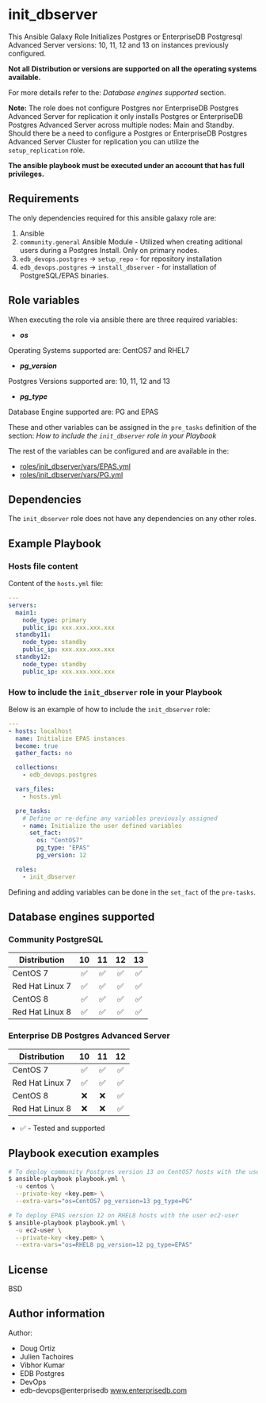 # init_dbserver

This Ansible Galaxy Role Initializes Postgres or EnterpriseDB Postgresql
Advanced Server versions: 10, 11, 12 and 13 on instances previously configured.

**Not all Distribution or versions are supported on all the operating systems
available.**

For more details refer to the: *Database engines supported* section.

**Note:**
The role does not configure Postgres nor EnterpriseDB Postgres Advanced Server
for replication it only installs Postgres or EnterpriseDB Postgres Advanced
Server across multiple nodes: Main and Standby.
Should there be a need to configure a Postgres or EnterpriseDB Postgres
Advanced Server Cluster for replication you can utilize the `setup_replication`
role.

**The ansible playbook must be executed under an account that has full
privileges.**

## Requirements

The only dependencies required for this ansible galaxy role are:

  1. Ansible
  2. `community.general` Ansible Module - Utilized when creating aditional
     users during a Postgres Install. Only on primary nodes.
  3. `edb_devops.postgres` -> `setup_repo` - for repository installation
  4. `edb_devops.postgres` -> `install_dbserver` - for installation of
     PostgreSQL/EPAS binaries.

## Role variables

When executing the role via ansible there are three required variables:

  * ***os***

  Operating Systems supported are: CentOS7 and RHEL7

  * ***pg_version***

  Postgres Versions supported are: 10, 11, 12 and 13

  * ***pg_type***

  Database Engine supported are: PG and EPAS

These and other variables can be assigned in the `pre_tasks` definition of the
section: *How to include the `init_dbserver` role in your Playbook*

The rest of the variables can be configured and are available in the:

  * [roles/init_dbserver/vars/EPAS.yml](./vars/EPAS.yml)
  * [roles/init_dbserver/vars/PG.yml](./vars/PG.yml)

## Dependencies

The `init_dbserver` role does not have any dependencies on any other roles.

## Example Playbook

### Hosts file content

Content of the `hosts.yml` file:

```yaml
---
servers:
  main1:
    node_type: primary
    public_ip: xxx.xxx.xxx.xxx
  standby11:
    node_type: standby
    public_ip: xxx.xxx.xxx.xxx
  standby12:
    node_type: standby
    public_ip: xxx.xxx.xxx.xxx
```

### How to include the `init_dbserver` role in your Playbook

Below is an example of how to include the `init_dbserver` role:

```yaml
---
- hosts: localhost
  name: Initialize EPAS instances
  become: true
  gather_facts: no

  collections:
    - edb_devops.postgres

  vars_files:
    - hosts.yml

  pre_tasks:
    # Define or re-define any variables previously assigned
    - name: Initialize the user defined variables
      set_fact:
        os: "CentOS7"
        pg_type: "EPAS"
        pg_version: 12

  roles:
    - init_dbserver
```

Defining and adding variables can be done in the `set_fact` of the `pre-tasks`.

## Database engines supported

### Community PostgreSQL

| Distribution | 10 | 11 | 12 | 13 |
| ------------------------- |:--:|:--:|:--:|:--:|
| CentOS 7 | :white_check_mark:| :white_check_mark:| :white_check_mark:| :white_check_mark:|
| Red Hat Linux 7 | :white_check_mark:| :white_check_mark:| :white_check_mark:| :white_check_mark:|
| CentOS 8 | :white_check_mark:| :white_check_mark:| :white_check_mark:| :white_check_mark:|
| Red Hat Linux 8 | :white_check_mark:| :white_check_mark:| :white_check_mark:| :white_check_mark:|

### Enterprise DB Postgres Advanced Server

| Distribution | 10 | 11 | 12 |
| ------------------------- |:--:|:--:|:--:|
| CentOS 7 | :white_check_mark:| :white_check_mark:| :white_check_mark:|
| Red Hat Linux 7 | :white_check_mark:| :white_check_mark:| :white_check_mark:|
| CentOS 8 | :x:| :x:| :white_check_mark:|
| Red Hat Linux 8 | :x:| :x:| :white_check_mark:|

- :white_check_mark: - Tested and supported

## Playbook execution examples

```bash
# To deploy community Postgres version 13 on CentOS7 hosts with the user centos
$ ansible-playbook playbook.yml \
  -u centos \
  --private-key <key.pem> \
  --extra-vars="os=CentOS7 pg_version=13 pg_type=PG"
```
```bash
# To deploy EPAS version 12 on RHEL8 hosts with the user ec2-user
$ ansible-playbook playbook.yml \
  -u ec2-user \
  --private-key <key.pem> \
  --extra-vars="os=RHEL8 pg_version=12 pg_type=EPAS"
```

## License

BSD

## Author information

Author:

  * Doug Ortiz
  * Julien Tachoires
  * Vibhor Kumar
  * EDB Postgres
  * DevOps
  * edb-devops@enterprisedb www.enterprisedb.com
